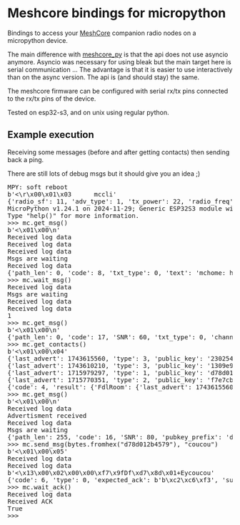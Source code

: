 # Meshcore bindings for micropython

Bindings to access your [MeshCore](https://meshcore.co.uk) companion radio nodes on a micropython device.

The main difference with [meshcore_py](https://github.com/fdlamotte/meshcore_py) is that the api does not use asyncio anymore. Asyncio was necessary for using bleak but the main target here is serial communication ... The advantage is that it is easier to use interactively than on the async version. The api is (and should stay) the same.

The meshcore firmware can be configured with serial rx/tx pins connected to the rx/tx pins of the device.

Tested on esp32-s3, and on unix using regular python.

## Example execution

Receiving some messages (before and after getting contacts) then sending back a ping.

There are still lots of debug msgs but it should give you an idea ;)

 <pre>
MPY: soft reboot
b'<\r\x00\x01\x03      mccli'
{'radio_sf': 11, 'adv_type': 1, 'tx_power': 22, 'radio_freq': 869.525, 'adv_lon': -3.42822, 'public_key': '306721e016bec14bd81091641cfba3503ae72c29742e934f72d4800618641c2d', 'radio_bw': 250.0, 'name': 'MeshCoreMicroPythonStack', 'adv_lat': 47.79417, 'max_tx_power': 22, 'radio_cr': 5}
MicroPython v1.24.1 on 2024-11-29; Generic ESP32S3 module with ESP32S3
Type "help()" for more information.
>>> mc.get_msg()
b'<\x01\x00\n'
Received log data
Received log data
Received log data
Msgs are waiting
Received log data
{'path_len': 0, 'code': 8, 'txt_type': 0, 'text': 'mchome: hello', 'channel_idx': 0, 'type': 'CHAN', 'sender_timestamp': 1337018470}
>>> mc.wait_msg()
Received log data
Msgs are waiting
Received log data
Received log data
1
>>> mc.get_msg()
b'<\x01\x00\n'
{'path_len': 0, 'code': 17, 'SNR': 60, 'txt_type': 0, 'channel_idx': 0, 'type': 'CHAN', 'text': 'mchome: Hello everybody', 'sender_timestamp': 3283765350}
>>> mc.get_contacts()
b'<\x01\x00\x04'
{'last_advert': 1743615560, 'type': 3, 'public_key': '23025461ac628964e0c5151dd0b05fb5a3b8a3772a1c15abf493fdce760f1f61', 'adv_lon': -3.428, 'adv_name': 'FdlRoom', 'adv_lat': 47.794, 'lastmod': 1715776659, 'out_path_len': -1, 'flags': 0, 'out_path': b''}
{'last_advert': 1743610210, 'type': 3, 'public_key': '1309e93830d2facf9ebc00e8e4a18d60e8c5140b0aba821921c50fd949cefe4c', 'adv_lon': -3.39648, 'adv_name': 'EnsibsRoom', 'adv_lat': 47.7477, 'lastmod': 1715770587, 'out_path_len': -1, 'flags': 0, 'out_path': b''}
{'last_advert': 1715979297, 'type': 1, 'public_key': 'd78d012b4579d061edbe3cdbcc52c583690d5364136127fc0b45aade676ea4ec', 'adv_lon': -3.428, 'adv_name': 'mchome', 'adv_lat': 47.794, 'lastmod': 1715770982, 'out_path_len': 0, 'flags': 0, 'out_path': b''}
{'last_advert': 1715770351, 'type': 2, 'public_key': 'f7e7cbea642ca5b916c0fe86e4d822cfa017e4c4cbcf8669851d0da91d484c84', 'adv_lon': 0.0, 'adv_name': 'TempNode3', 'adv_lat': 0.0, 'lastmod': 1715772276, 'out_path_len': -1, 'flags': 0, 'out_path': b''}
{'code': 4, 'result': {'FdlRoom': {'last_advert': 1743615560, 'type': 3, 'public_key': '23025461ac628964e0c5151dd0b05fb5a3b8a3772a1c15abf493fdce760f1f61', 'adv_lon': -3.428, 'adv_name': 'FdlRoom', 'adv_lat': 47.794, 'lastmod': 1715776659, 'out_path_len': -1, 'flags': 0, 'out_path': b''}, 'mchome': {'last_advert': 1715979297, 'type': 1, 'public_key': 'd78d012b4579d061edbe3cdbcc52c583690d5364136127fc0b45aade676ea4ec', 'adv_lon': -3.428, 'adv_name': 'mchome', 'adv_lat': 47.794, 'lastmod': 1715770982, 'out_path_len': 0, 'flags': 0, 'out_path': b''}, 'EnsibsRoom': {'last_advert': 1743610210, 'type': 3, 'public_key': '1309e93830d2facf9ebc00e8e4a18d60e8c5140b0aba821921c50fd949cefe4c', 'adv_lon': -3.39648, 'adv_name': 'EnsibsRoom', 'adv_lat': 47.7477, 'lastmod': 1715770587, 'out_path_len': -1, 'flags': 0, 'out_path': b''}, 'TempNode3': {'last_advert': 1715770351, 'type': 2, 'public_key': 'f7e7cbea642ca5b916c0fe86e4d822cfa017e4c4cbcf8669851d0da91d484c84', 'adv_lon': 0.0, 'adv_name': 'TempNode3', 'adv_lat': 0.0, 'lastmod': 1715772276, 'out_path_len': -1, 'flags': 0, 'out_path': b''}}}
>>> mc.get_msg()
b'<\x01\x00\n'
Received log data
Advertisment received
Received log data
Msgs are waiting
{'path_len': 255, 'code': 16, 'SNR': 80, 'pubkey_prefix': 'd78d012b4579', 'txt_type': 0, 'type': 'PRIV', 'text': 'Hey micropy', 'sender_timestamp': 1716042549}
>>> mc.send_msg(bytes.fromhex("d78d012b4579"), "coucou")
b'<\x01\x00\x05'
Received log data
Received log data
b'<\x13\x00\x02\x00\x00\xf7\x9fDf\xd7\x8d\x01+Eycoucou'
{'code': 6, 'type': 0, 'expected_ack': b'b\xc2\xc6\xf3', 'suggested_timeout': 2724}
>>> mc.wait_ack()
Received log data
Received ACK
True
>>> 
</pre>

